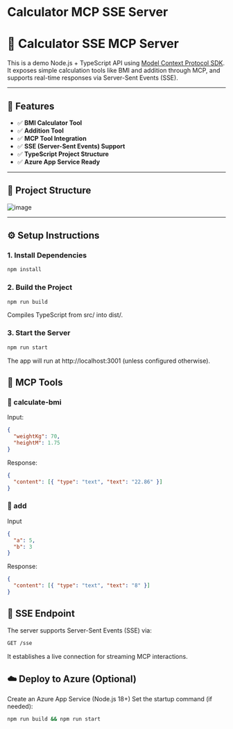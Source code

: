 # Calculator MCP SSE Server
# 🧮 Calculator SSE MCP Server

This is a demo Node.js + TypeScript API using [Model Context Protocol SDK](https://www.npmjs.com/package/@modelcontextprotocol/sdk). It exposes simple calculation tools like BMI and addition through MCP, and supports real-time responses via Server-Sent Events (SSE).

---

## 🚀 Features

- ✅ **BMI Calculator Tool**
- ✅ **Addition Tool**
- ✅ **MCP Tool Integration**
- ✅ **SSE (Server-Sent Events) Support**
- ✅ **TypeScript Project Structure**
- ✅ **Azure App Service Ready**

---

## 📁 Project Structure
![image](https://github.com/user-attachments/assets/8cb871fd-bc53-4dcb-a946-916be2ea8286)


---

## ⚙️ Setup Instructions

### 1. Install Dependencies

```bash
npm install
```

### 2. Build the Project

```bash
npm run build
```

Compiles TypeScript from src/ into dist/.

### 3. Start the Server

```bash
npm run start
```

The app will run at http://localhost:3001 (unless configured otherwise).

## 🧪 MCP Tools
### 🔹 calculate-bmi
Input:
```json
{
  "weightKg": 70,
  "heightM": 1.75
}
```

Response:

```json
{
  "content": [{ "type": "text", "text": "22.86" }]
}
```

### 🔹 add
Input

```json
{
  "a": 5,
  "b": 3
}
```

Response:
```json
{
  "content": [{ "type": "text", "text": "8" }]
}
```

## 🔁 SSE Endpoint
The server supports Server-Sent Events (SSE) via:

```bash
GET /sse
```
It establishes a live connection for streaming MCP interactions.

## ☁️ Deploy to Azure (Optional)
Create an Azure App Service (Node.js 18+)
Set the startup command (if needed):
```bash
npm run build && npm run start


